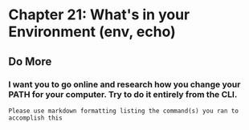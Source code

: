 
# Chapter 21: What's in your Environment (env, echo)

## Do More

### I want you to go online and research how you change your PATH for your computer. Try to do it entirely from the CLI.

    Please use markdown formatting listing the command(s) you ran to accomplish this
